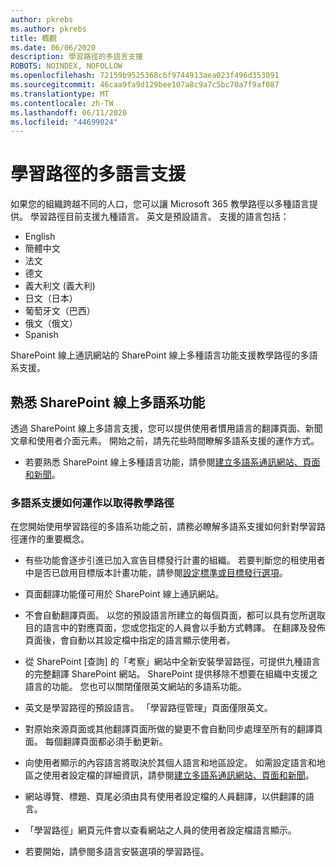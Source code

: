 ```yaml
---
author: pkrebs
ms.author: pkrebs
title: 概觀
ms.date: 06/06/2020
description: 學習路徑的多語言支援
ROBOTS: NOINDEX, NOFOLLOW
ms.openlocfilehash: 72159b9525368c6f9744913aea023f496d353091
ms.sourcegitcommit: 46caa9fa9d129bee107a8c9a7c5bc70a7f9af087
ms.translationtype: MT
ms.contentlocale: zh-TW
ms.lasthandoff: 06/11/2020
ms.locfileid: "44699024"
---
```

# <a name="multilingual-support-for-learning-pathways"></a>學習路徑的多語言支援

如果您的組織跨越不同的人口，您可以讓 Microsoft 365 教學路徑以多種語言提供。 學習路徑目前支援九種語言。 英文是預設語言。 支援的語言包括：   

- English    
- 簡體中文
- 法文
- 德文
- 義大利文 (義大利)
- 日文（日本）
- 葡萄牙文（巴西）
- 俄文（俄文）
- Spanish

SharePoint 線上通訊網站的 SharePoint 線上多種語言功能支援教學路徑的多語系支援。 

## <a name="get-familiar-with-the-sharepoint-online-multilingual-feature"></a>熟悉 SharePoint 線上多語系功能
透過 SharePoint 線上多語言支援，您可以提供使用者慣用語言的翻譯頁面、新聞文章和使用者介面元素。 開始之前，請先花些時間瞭解多語系支援的運作方式。 
- 若要熟悉 SharePoint 線上多種語言功能，請參閱[建立多語系通訊網站、頁面和新聞](https://support.office.com/en-us/article/2bb7d610-5453-41c6-a0e8-6f40b3ed750c)。 

### <a name="how-multilingual-support-works-for-learning-pathways"></a>多語系支援如何運作以取得教學路徑
在您開始使用學習路徑的多語系功能之前，請務必瞭解多語系支援如何針對學習路徑運作的重要概念。 

- 有些功能會逐步引進已加入宣告目標發行計畫的組織。 若要判斷您的租使用者中是否已啟用目標版本計畫功能，請參閱[設定標準或目標發行選項](https://support.office.com/en-us/article/3b3adfa4-1777-4ff0-b606-fb8732101f47)。 
- 頁面翻譯功能僅可用於 SharePoint 線上通訊網站。
- 不會自動翻譯頁面。 以您的預設語言所建立的每個頁面，都可以具有您所選取目的語言中的對應頁面，您或您指定的人員會以手動方式轉譯。 在翻譯及發佈頁面後，會自動以其設定檔中指定的語言顯示使用者。
- 從 SharePoint [查詢] 的「考察」網站中全新安裝學習路徑，可提供九種語言的完整翻譯 SharePoint 網站。 SharePoint 提供移除不想要在組織中支援之語言的功能。 您也可以關閉僅限英文網站的多語系功能。 
- 英文是學習路徑的預設語言。 「學習路徑管理」頁面僅限英文。 
- 對原始來源頁面或其他翻譯頁面所做的變更不會自動同步處理至所有的翻譯頁面。 每個翻譯頁面都必須手動更新。
- 向使用者顯示的內容語言將取決於其個人語言和地區設定。 如需設定語言和地區之使用者設定檔的詳細資訊，請參閱[建立多語系通訊網站、頁面和新聞](https://support.office.com/en-us/article/2bb7d610-5453-41c6-a0e8-6f40b3ed750c)。 
- 網站導覽、標題、頁尾必須由具有使用者設定檔的人員翻譯，以供翻譯的語言。
- 「學習路徑」網頁元件會以查看網站之人員的使用者設定檔語言顯示。 

- 若要開始，請參閱多語言安裝選項的學習路徑。 
